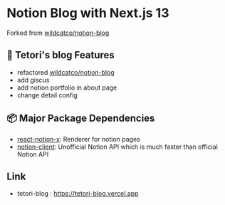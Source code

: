 # Notion Blog with Next.js 13
Forked from [wildcatco/notion-blog](https://github.com/wildcatco/notion-blog)

## 🌟 Tetori's blog Features
- refactored [wildcatco/notion-blog](https://github.com/wildcatco/notion-blog)
- add giscus
- add notion portfolio in about page
- change detail config

## 📦 Major Package Dependencies
- [react-notion-x](https://www.npmjs.com/package/react-notion-x): Renderer for notion pages
- [notion-client](https://www.npmjs.com/package/notion-client): Unofficial Notion API which is much faster than official Notion API

## Link
- tetori-blog : https://tetori-blog.vercel.app
